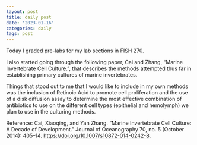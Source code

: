 ```yaml
---
layout: post
title: daily post
date: '2023-01-16'
categories: daily
tags: post
---
```


Today I graded pre-labs for my lab sections in FISH 270.

I also started going through the following paper, Cai and Zhang, “Marine Invertebrate Cell Culture.”, that describes the methods attempted thus far in establishing primary cultures of marine invertebrates.

Things that stood out to me that I would like to include in my own methods was the inclusion of Retinoic Acid to promote cell proliferation and the use of a disk diffusion assay to determine the most effective combination of antibiotics to use on the different cell types (epithelial and hemolymph) we plan to use in the culturing methods. 

Reference:
Cai, Xiaoqing, and Yan Zhang. “Marine Invertebrate Cell Culture: A Decade of Development.” Journal of Oceanography 70, no. 5 (October 2014): 405–14. https://doi.org/10.1007/s10872-014-0242-8.